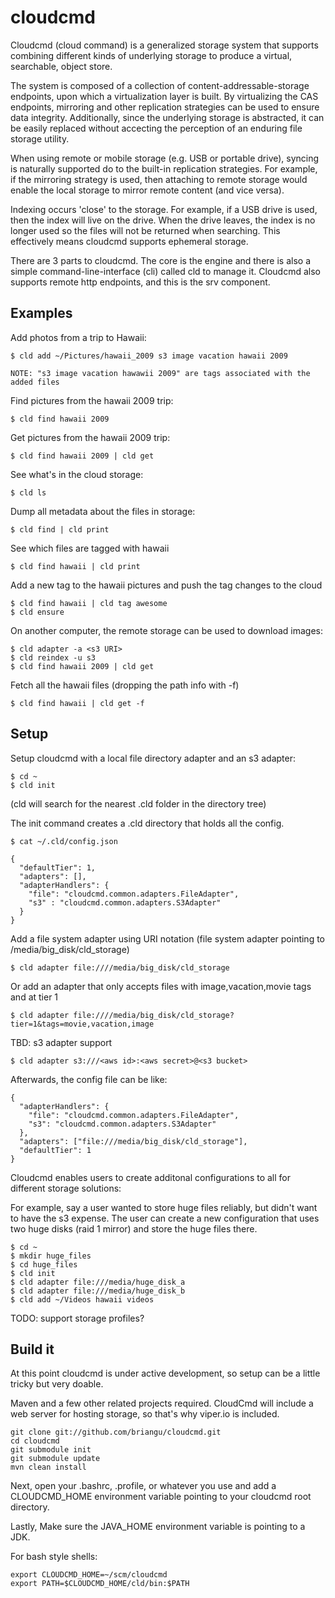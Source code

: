 cloudcmd
========

Cloudcmd (cloud command) is a generalized storage system that supports combining different kinds of underlying storage to produce a virtual, searchable, object store. 

The system is composed of a collection of content-addressable-storage endpoints, upon which a virtualization layer is built.  By virtualizing the CAS endpoints, mirroring and other replication strategies can be used to ensure data integrity.  Additionally, since the underlying storage is abstracted, it can be easily replaced without accecting the perception of an enduring file storage utility. 

When using remote or mobile storage (e.g. USB or portable drive), syncing is naturally supported do to the built-in replication strategies.  For example, if the mirroring strategy is used, then attaching to remote storage would enable the local storage to mirror remote content (and vice versa).

Indexing occurs 'close' to the storage.  For example, if a USB drive is used, then the index will live on the drive.  When the drive leaves, the index is no longer used so the files will not be returned when searching.  This effectively means cloudcmd supports ephemeral storage.

There are 3 parts to cloudcmd.  The core is the engine and there is also a simple command-line-interface (cli) called cld to manage it.  Cloudcmd also supports remote http endpoints, and this is the srv component.

Examples
--------

Add photos from a trip to Hawaii:

    $ cld add ~/Pictures/hawaii_2009 s3 image vacation hawaii 2009

    NOTE: "s3 image vacation hawawii 2009" are tags associated with the added files

Find pictures from the hawaii 2009 trip:

    $ cld find hawaii 2009

Get pictures from the hawaii 2009 trip:

    $ cld find hawaii 2009 | cld get

See what's in the cloud storage:

    $ cld ls

Dump all metadata about the files in storage:

    $ cld find | cld print

See which files are tagged with hawaii

    $ cld find hawaii | cld print

Add a new tag to the hawaii pictures and push the tag changes to the cloud

    $ cld find hawaii | cld tag awesome
    $ cld ensure 

On another computer, the remote storage can be used to download images: 

    $ cld adapter -a <s3 URI> 
    $ cld reindex -u s3
    $ cld find hawaii 2009 | cld get 

Fetch all the hawaii files (dropping the path info with -f)

    $ cld find hawaii | cld get -f


Setup
-----

Setup cloudcmd with a local file directory adapter and an s3 adapter:

    $ cd ~
    $ cld init

(cld will search for the nearest .cld folder in the directory tree)

The init command creates a .cld directory that holds all the config.

    $ cat ~/.cld/config.json

    {
      "defaultTier": 1,
      "adapters": [],
      "adapterHandlers": {
        "file": "cloudcmd.common.adapters.FileAdapter",
        "s3" : "cloudcmd.common.adapters.S3Adapter"
      }
    }

Add a file system adapter using URI notation (file system adapter pointing to /media/big_disk/cld_storage)

    $ cld adapter file:////media/big_disk/cld_storage

Or add an adapter that only accepts files with image,vacation,movie tags and at tier 1

    $ cld adapter file:////media/big_disk/cld_storage?tier=1&tags=movie,vacation,image

TBD: s3 adapter support

    $ cld adapter s3:///<aws id>:<aws secret>@<s3 bucket>

Afterwards, the config file can be like:

    {
      "adapterHandlers": {
        "file": "cloudcmd.common.adapters.FileAdapter",
        "s3": "cloudcmd.common.adapters.S3Adapter"
      },
      "adapters": ["file:///media/big_disk/cld_storage"],
      "defaultTier": 1
    }

Cloudcmd enables users to create additonal configurations to all for different storage solutions:

For example, say a user wanted to store huge files reliably, but didn't want to have the s3 expense.  The user can create a new configuration that uses two huge disks (raid 1 mirror) and store the huge files there.

    $ cd ~
    $ mkdir huge_files
    $ cd huge_files
    $ cld init
    $ cld adapter file:///media/huge_disk_a
    $ cld adapter file:///media/huge_disk_b
    $ cld add ~/Videos hawaii videos

TODO: support storage profiles?

Build it
-----------

At this point cloudcmd is under active development, so setup can be a little tricky but very doable.

Maven and a few other related projects required.  CloudCmd will include a web server for hosting storage, so that's why viper.io is included.

    git clone git://github.com/briangu/cloudcmd.git
    cd cloudcmd
    git submodule init
    git submodule update
    mvn clean install

Next, open your .bashrc, .profile, or whatever you use and add a CLOUDCMD_HOME environment variable pointing to your cloudcmd root directory.

Lastly, Make sure the JAVA_HOME environment variable is pointing to a JDK.

For bash style shells: 

    export CLOUDCMD_HOME=~/scm/cloudcmd
    export PATH=$CLOUDCMD_HOME/cld/bin:$PATH

